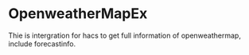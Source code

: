 # OpenweatherMapEx
Thie is intergration for hacs to get full information of openweathermap, include forecastinfo.
